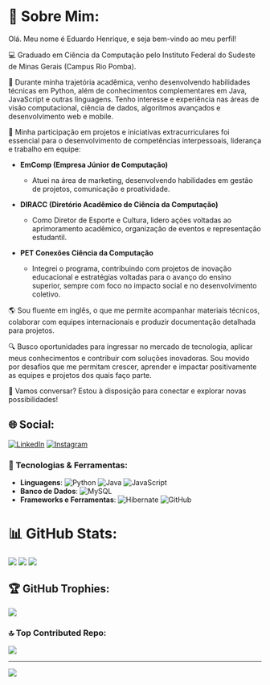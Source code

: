 

# 💫 Sobre Mim:
Olá. Meu nome é Eduardo Henrique, e seja bem-vindo ao meu perfil!

💻 Graduado em Ciência da Computação pelo Instituto Federal do Sudeste de Minas Gerais (Campus Rio Pomba).

🚀 Durante minha trajetória acadêmica, venho desenvolvendo habilidades técnicas em Python, além de conhecimentos complementares em Java, JavaScript e outras linguagens. Tenho interesse e experiência nas áreas de visão computacional, ciência de dados, algoritmos avançados e desenvolvimento web e mobile.

🎯 Minha participação em projetos e iniciativas extracurriculares foi essencial para o desenvolvimento de competências interpessoais, liderança e trabalho em equipe:

- **EmComp (Empresa Júnior de Computação)**  
  - Atuei na área de marketing, desenvolvendo habilidades em gestão de projetos, comunicação e proatividade. 

- **DIRACC (Diretório Acadêmico de Ciência da Computação)**  
  - Como Diretor de Esporte e Cultura, lidero ações voltadas ao aprimoramento acadêmico, organização de eventos e representação estudantil.

- **PET Conexões Ciência da Computação**  
  - Integrei o programa, contribuindo com projetos de inovação educacional e estratégias voltadas para o avanço do ensino superior, sempre com foco no impacto social e no desenvolvimento coletivo.


🌎 Sou fluente em inglês, o que me permite acompanhar materiais técnicos, colaborar com equipes internacionais e produzir documentação detalhada para projetos.

🔍 Busco oportunidades para ingressar no mercado de tecnologia, aplicar meus conhecimentos e contribuir com soluções inovadoras. Sou movido por desafios que me permitam crescer, aprender e impactar positivamente as equipes e projetos dos quais faço parte.

📩 Vamos conversar? Estou à disposição para conectar e explorar novas possibilidades!


## 🌐 Social:
[![LinkedIn](https://img.shields.io/badge/LinkedIn-%230077B5.svg?logo=linkedin&logoColor=white)](https://www.linkedin.com/in/eduhccotta)
 [![Instagram](https://img.shields.io/badge/Instagram-%23E4405F.svg?logo=Instagram&logoColor=white)](https://instagram.com/duduhenryy) 

### 🚀 Tecnologias & Ferramentas:
- **Linguagens**: ![Python](https://img.shields.io/badge/python-3776AB.svg?style=for-the-badge&logo=python&logoColor=white) ![Java](https://img.shields.io/badge/java-%23ED8B00.svg?style=for-the-badge&logo=openjdk&logoColor=white) ![JavaScript](https://img.shields.io/badge/javascript-%23323330.svg?style=for-the-badge&logo=javascript&logoColor=%23F7DF1E)  
- **Banco de Dados**: ![MySQL](https://img.shields.io/badge/mysql-4479A1.svg?style=for-the-badge&logo=mysql&logoColor=white)  
- **Frameworks e Ferramentas**: ![Hibernate](https://img.shields.io/badge/hibernate-59666C.svg?style=for-the-badge&logo=hibernate&logoColor=white) ![GitHub](https://img.shields.io/badge/github-%23121011.svg?style=for-the-badge&logo=github&logoColor=white)  


# 📊 GitHub Stats:
![](https://github-readme-stats.vercel.app/api?username=duduhenryy&theme=dark&hide_border=false&include_all_commits=false&count_private=false)
![](https://github-readme-streak-stats.herokuapp.com/?user=duduhenryy&theme=dark&hide_border=false)
![](https://github-readme-stats.vercel.app/api/top-langs/?username=duduhenryy&theme=dark&hide_border=false&include_all_commits=true&count_private=true&layout=compact)


## 🏆 GitHub Trophies:
![](https://github-profile-trophy.vercel.app/?username=duduhenryy&theme=dark&no-frame=true&no-bg=true&margin-w=4)

### 🔝 Top Contributed Repo:
![](https://github-contributor-stats.vercel.app/api?username=duduhenryy&limit=5&theme=dark&combine_all_yearly_contributions=true)

---
[![](https://visitcount.itsvg.in/api?id=duduhenryy&icon=10&color=0)](https://visitcount.itsvg.in)

